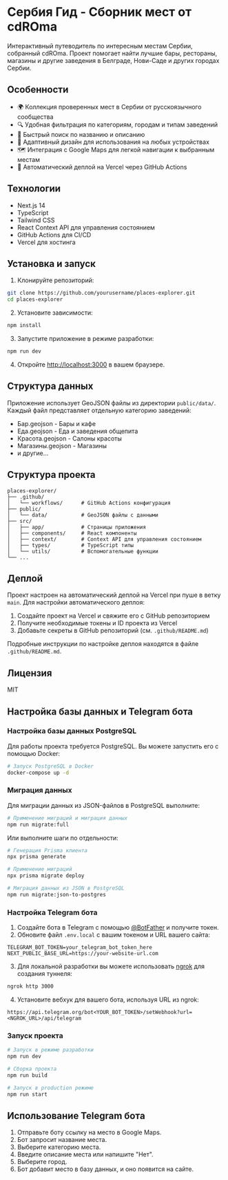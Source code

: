 # Сербия Гид - Сборник мест от cdROma

Интерактивный путеводитель по интересным местам Сербии, собранный cdROma. Проект помогает найти лучшие бары, рестораны, магазины и другие заведения в Белграде, Нови-Саде и других городах Сербии.

## Особенности

- 🌍 Коллекция проверенных мест в Сербии от русскоязычного сообщества
- 🔍 Удобная фильтрация по категориям, городам и типам заведений
- 🔎 Быстрый поиск по названию и описанию
- 📱 Адаптивный дизайн для использования на любых устройствах
- 🗺️ Интеграция с Google Maps для легкой навигации к выбранным местам
- 🚀 Автоматический деплой на Vercel через GitHub Actions

## Технологии

- Next.js 14
- TypeScript
- Tailwind CSS
- React Context API для управления состоянием
- GitHub Actions для CI/CD
- Vercel для хостинга

## Установка и запуск

1. Клонируйте репозиторий:
```bash
git clone https://github.com/yourusername/places-explorer.git
cd places-explorer
```

2. Установите зависимости:
```bash
npm install
```

3. Запустите приложение в режиме разработки:
```bash
npm run dev
```

4. Откройте [http://localhost:3000](http://localhost:3000) в вашем браузере.

## Структура данных

Приложение использует GeoJSON файлы из директории `public/data/`. Каждый файл представляет отдельную категорию заведений:

- Бар.geojson - Бары и кафе
- Еда.geojson - Еда и заведения общепита
- Красота.geojson - Салоны красоты
- Магазины.geojson - Магазины
- и другие...

## Структура проекта

```
places-explorer/
├── .github/
│   └── workflows/      # GitHub Actions конфигурация
├── public/
│   └── data/           # GeoJSON файлы с данными
├── src/
│   ├── app/            # Страницы приложения
│   ├── components/     # React компоненты
│   ├── context/        # Context API для управления состоянием
│   ├── types/          # TypeScript типы
│   └── utils/          # Вспомогательные функции
└── ...
```

## Деплой

Проект настроен на автоматический деплой на Vercel при пуше в ветку `main`. Для настройки автоматического деплоя:

1. Создайте проект на Vercel и свяжите его с GitHub репозиторием
2. Получите необходимые токены и ID проекта из Vercel
3. Добавьте секреты в GitHub репозиторий (см. `.github/README.md`)

Подробные инструкции по настройке деплоя находятся в файле `.github/README.md`.

## Лицензия

MIT

## Настройка базы данных и Telegram бота

### Настройка базы данных PostgreSQL

Для работы проекта требуется PostgreSQL. Вы можете запустить его с помощью Docker:

```bash
# Запуск PostgreSQL в Docker
docker-compose up -d
```

### Миграция данных

Для миграции данных из JSON-файлов в PostgreSQL выполните:

```bash
# Применение миграций и миграция данных
npm run migrate:full
```

Или выполните шаги по отдельности:

```bash
# Генерация Prisma клиента
npx prisma generate

# Применение миграций
npx prisma migrate deploy

# Миграция данных из JSON в PostgreSQL
npm run migrate:json-to-postgres
```

### Настройка Telegram бота

1. Создайте бота в Telegram с помощью [@BotFather](https://t.me/BotFather) и получите токен.
2. Обновите файл `.env.local` с вашим токеном и URL вашего сайта:

```
TELEGRAM_BOT_TOKEN=your_telegram_bot_token_here
NEXT_PUBLIC_BASE_URL=https://your-website-url.com
```

3. Для локальной разработки вы можете использовать [ngrok](https://ngrok.com/) для создания туннеля:

```bash
ngrok http 3000
```

4. Установите вебхук для вашего бота, используя URL из ngrok:

```
https://api.telegram.org/bot<YOUR_BOT_TOKEN>/setWebhook?url=<NGROK_URL>/api/telegram
```

### Запуск проекта

```bash
# Запуск в режиме разработки
npm run dev

# Сборка проекта
npm run build

# Запуск в production режиме
npm run start
```

## Использование Telegram бота

1. Отправьте боту ссылку на место в Google Maps.
2. Бот запросит название места.
3. Выберите категорию места.
4. Введите описание места или напишите "Нет".
5. Выберите город.
6. Бот добавит место в базу данных, и оно появится на сайте.
